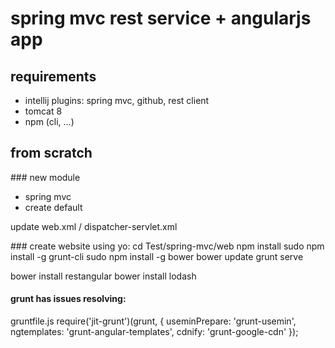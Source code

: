 # spring mvc rest service + angularjs app

## requirements
- intellij plugins: spring mvc, github, rest client
- tomcat 8
- npm (cli, ...)

## from scratch

### new module
- spring mvc
- create default

update web.xml / dispatcher-servlet.xml


### create website using yo:
cd Test/spring-mvc/web
npm install
sudo npm install -g grunt-cli
sudo npm install -g bower
bower update
grunt serve


bower install restangular
bower install lodash


#### grunt has issues resolving:

gruntfile.js
require('jit-grunt')(grunt, {
    useminPrepare: 'grunt-usemin',
    ngtemplates: 'grunt-angular-templates',
    cdnify: 'grunt-google-cdn'
  });


